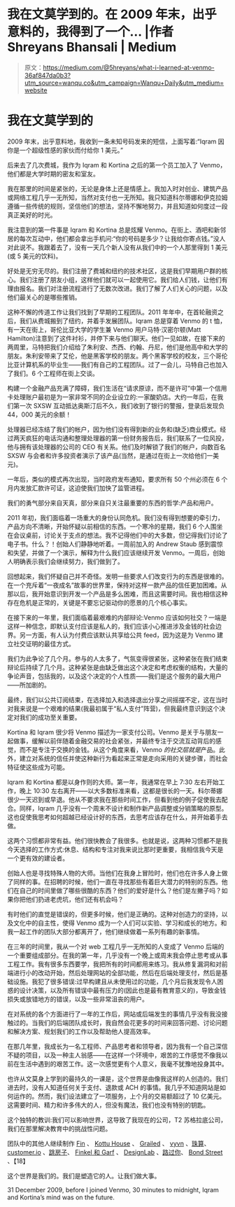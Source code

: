 # 我在文莫学到的。在 2009 年末，出乎意料的，我得到了一个… |作者 Shreyans Bhansali | Medium

> 原文：<https://medium.com/@5hreyans/what-i-learned-at-venmo-36af847da0b3?utm_source=wanqu.co&utm_campaign=Wanqu+Daily&utm_medium=website>

# 我在文莫学到的

2009 年末，出乎意料地，我收到一条未知号码发来的短信，上面写着:“Iqram 因你是一个超级性感的家伙而付给你 1 美元。”

后来去了几次费城，我作为 Iqram 和 Kortina 之后的第一个员工加入了 Venmo，他们都是大学时期的密友和室友。

我在那里的时间是紧张的，无论是身体上还是情感上。我加入时对创业、建筑产品或网络工程几乎一无所知，当然对支付也一无所知。我只知道科尔蒂娜和伊克拉姆遵循一些传统的规则，坚信他们的想法，坚持不懈地努力，并且知道如何度过一段真正美好的时光。

我注意到的第一件事是 Iqram 和 Kortina 总是炫耀 Venmo。在街上、酒吧和新邻居的每次互动中，他们都会拿出手机问:“你的号码是多少？让我给你寄点钱。”没人对此说不。我跟着去了，没有一天几个新人没有从我们中的一个人那里得到 1 美元(或 5 美元的饮料)。

好处是无穷无尽的。我们注册了费城和纽约的技术社区，这是我们早期用户群的核心。我们注册了朋友小组，这样他们就可以一起使用它。我们给人们钱，让他们有理由报名。我们对注册流程进行了无数次改进。我们了解了人们关心的问题，以及他们最关心的是哪些推销。

这种不懈的传道工作让我们找到了早期的工程团队。2011 年年中，在首轮融资之后，我们从费城搬到了纽约，并着手发展团队。Iqram 总是穿着 Venmo 的 t 恤，有一天在街上，哥伦比亚大学的学生兼 Venmo 用户马特·汉密尔顿(Matt Hamilton)注意到了这件衬衫，并停下来与他们聊天。他们一见如故，在接下来的两周里，马特把我们介绍给了朱利安、杰西、约翰、丹尼，他们是他高中和大学的朋友。朱利安带来了艾伦，他是黑客学校的朋友。两个黑客学校的校友，三个哥伦比亚计算机系的毕业生——我们有自己的工程团队。过了一会儿，马特自己也加入了我们。6 个工程师在街上交谈。

构建一个金融产品充满了障碍，我们生活在“请求原谅，而不是许可”中第一个信用卡处理账户最初是为一家非常不同的企业设立的:一家酸奶店。大约一年后，在我们第一次 SXSW 互动抵达奥斯汀后不久，我们收到了银行的警报，登录后发现负 44，000 美元的余额！

处理器已经冻结了我们的帐户，因为他们没有得到新的业务和(缺乏)商业模式。经过两天疯狂的电话沟通和整理处理器的第一份财务报告后，我们联系了一位风投，他与拥有该处理器的公司的 CEO 有关系。他们及时解锁了我们的帐户，向数百名 SXSW 与会者和许多投资者演示了该产品(当然，是通过在街上一次给他们一美元)。

一年后，类似的模式再次出现，当时政府发布通知，要求所有 50 个州必须在 6 个月内发放汇款许可证，这迫使我们加快了监管进程。

我们的勇气部分来自天真，部分来自只关注最重要的东西的哲学:产品和用户。

2011 年初，我们面临着一场重大的身份认同危机。我们没有得到想要的牵引力，产品方向不清晰，开始怀疑以前相信的东西。一个寒冷的星期，我们 6 个人围坐在会议桌前，讨论关于支点的想法。我不记得他们中的大多数，但记得我们讨论了电子书。什么？！创始人们静静地听着。一周前加入的 Andrew Staub 感到震惊和失望，并做了一个演示，解释为什么我们应该继续开发 Venmo。一周后，创始人明确表示我们会继续努力，我们做到了。

回想起来，我们怀疑自己并不奇怪。发明一些要求人们改变行为的东西是很难的。在一个充斥着“一夜成名”故事的世界里，保持对这样一款产品的信任更加困难。从那以后，我开始意识到开发一个产品是多么困难，而且这需要时间。我也相信这种存在危机是正常的，关键是不要忘记驱动你的愿景的几个核心事实。

在接下来的一年里，我们面临着最艰难的内部辩论:Venmo 应该如何社交？一端是这样一种信念，即默认支付应该是私人的，我们应该小心推进涉及金钱的社会边界。另一方面，有人认为付费应该默认共享给公共 feed，因为这是为 Venmo 建立社交证明的最佳方式。

我们为此争论了几个月。参与的人太多了，气氛变得很紧张，这种紧张在我们结束辩论后持续了几个月。这种紧张是由缺乏做出这个决定和考虑权衡的结构，大量的争论声音，包括我的，以及这个决定的个人性质——我们是这个服务的最大用户——所加剧的。

最终，我们以公共订阅结束，在选择加入和选择退出分享之间摇摆不定，这在当时对我来说是一个艰难的结果(我最初属于“私人支付”阵营)，但我最终意识到这个决定对我们的成功至关重要。

Kortina 和 Iqram 很少将 Venmo 描述为一家支付公司。Venmo 是关于与朋友一起做事，缓解以前伴随着金融交易的社会紧张，并最终专注于交流互动背后的感觉，而不是专注于交换的金钱。从这个角度来看，Venmo *的社交层就是*产品。此外，建立对系统的信任并使这种新行为看起来正常是走向采用的关键步骤，而社会特征使这些成为可能。

Iqram 和 Kortina 都是以身作则的大师。第一年，我通常在早上 7:30 左右开始工作，晚上 10:30 左右离开——以大多数标准来看，这都是很长的一天。科尔蒂娜很少一天迟到或早退。他从不要求我在那些时间工作，但看到他的例子促使我去配合。同样，Iqram 几乎没有一个周末不设计和制作新产品调整或分销策略的原型。这也促使我思考如何超越已经设计好的东西，去思考应该存在什么，并开始着手去做。

这两个习惯都非常有益。他们很快教会了我很多。也就是说，这两种习惯都不是我今天选择的工作方式:休息、结构和专注对我来说比那时更重要，我相信我今天是一个更有效的建设者。

创始人也是寻找特殊人物的大师。当他们在我身上冒险时，他们也在许多人身上做了同样的事。在招聘的时候，他们一直在寻找那些有着巨大潜力的特别的东西。他们在自己的时间里做了哪些很酷的东西？他们的爱好是什么？他们是左撇子吗？如果你把他们扔进老虎坑，他们还有机会吗？

有时他们的直觉是错误的，但更多时候，他们是正确的。这种对创造力的坚持，以及文化中的自主性，使得 Venmo 成为一个人们可以实验、学习和成长的地方。和我一起工作的团队大部分都离开了，他们继续做着一系列有趣的新事情。

在三年的时间里，我从一个对 web 工程几乎一无所知的人变成了 Venmo 后端的一个重要组成部分。在我的第一年，几乎没有一个晚上或周末我会停止思考或从事工程工作。我有很多东西要学，我把所有的时间都用来练习。我从修复漏洞和对前端进行小的改动开始，然后处理网站的全部功能，然后在后端处理支付，然后是基础设施。我犯了很多错误:过早构建且从未使用过的功能，几个月后我发现令人困惑的设计决策，以及所有错误中最有压力的(因此也是最有教育意义的)，导致金钱损失或放错地方的错误，以及一些非常沮丧的用户。

在对系统的各个方面进行了一年的工作后，网站或后端发生的事情几乎没有我没接触过的。当我们的后端团队成长时，我自然会花更多的时间来回答问题、讨论问题和解决方案、规划我们的工作以及帮助他人提高效率。

在那几年里，我成长为一名工程师、产品思考者和领导者，因为我有一个自己深信不疑的项目，以及一种主人翁感——在这样一个环境中，艰苦的工作感觉不像我以前在生活中遇到的艰苦工作。这一次感觉更有个人意义，我毫不犹豫地投身其中。

也许从文莫身上学到的最持久的一课是，这个世界是由像我这样的人创造的。我们进去时，没有人知道任何关于支付、退款或 ACH 的事情。我几乎不知道网站是如何运作的。然而，我们设法建立了一项服务，上个月的交易额超过了 10 亿美元。这需要时间、精力和许多伟大的人，但没有魔法，我们也没有特别的钥匙。

这个独特的教训:我们可以影响世界，这导致了我现在的公司，T2 苏格拉底公司，我们在那里解决教育中的挑战性问题。

团队中的其他人继续制作 [Fin](https://www.fin.ventures/) 、 [Kottu House](http://www.kottuhouse.com/) 、 [Grailed](https://www.grailed.com/) 、 [vyvn](http://vyvn.com/) 、[珠算](https://www.abacus.com/)、 [customer.io](https://customer.io) 、[跳房子](https://www.gethopscotch.com/)、 [Finkel 和 Garf](http://www.finkelandgarf.com/) 、 [DesignLab](http://trydesignlab.com/) 、[路过你](https://soundcloud.com/pastyou)、 [Bond Street](https://bondstreet.com/) 、【18】

这个世界是我们的。我们是塑造它的人。让我们做大事。



31 December 2009, before I joined Venmo, 30 minutes to midnight, Iqram and Kortina’s mind was on the future.

